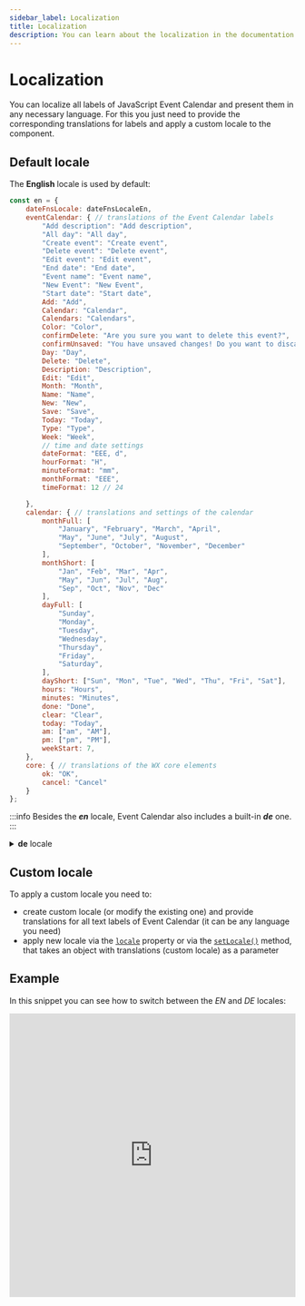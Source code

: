 ```yaml
---
sidebar_label: Localization
title: Localization
description: You can learn about the localization in the documentation of the DHTMLX JavaScript Event Calendar library. Browse developer guides and API reference, try out code examples and live demos, and download a free 30-day evaluation version of DHTMLX Event Calendar.
---
```


# Localization

You can localize all labels of JavaScript Event Calendar and present them in any necessary language. For this you just need to provide the corresponding translations for labels and apply a custom locale to the component.

## Default locale

The **English** locale is used by default:

~~~jsx {}
const en = {
    dateFnsLocale: dateFnsLocaleEn, 
    eventCalendar: { // translations of the Event Calendar labels
        "Add description": "Add description",
        "All day": "All day",
        "Create event": "Create event",
        "Delete event": "Delete event",
        "Edit event": "Edit event",
        "End date": "End date",
        "Event name": "Event name",
        "New Event": "New Event",
        "Start date": "Start date",
        Add: "Add",
        Calendar: "Calendar",
        Calendars: "Calendars",
        Color: "Color",
        confirmDelete: "Are you sure you want to delete this event?",
        confirmUnsaved: "You have unsaved changes! Do you want to discard them?",
        Day: "Day",
        Delete: "Delete",
        Description: "Description",
        Edit: "Edit",
        Month: "Month",
        Name: "Name",
        New: "New",
        Save: "Save",
        Today: "Today",
        Type: "Type",
        Week: "Week",
        // time and date settings
        dateFormat: "EEE, d",
        hourFormat: "H",
        minuteFormat: "mm",
        monthFormat: "EEE",
        timeFormat: 12 // 24

    },
    calendar: { // translations and settings of the calendar
        monthFull: [
            "January", "February", "March", "April",
            "May", "June", "July", "August", 
            "September", "October", "November", "December"
        ],
        monthShort: [
            "Jan", "Feb", "Mar", "Apr",
            "May", "Jun", "Jul", "Aug",
            "Sep", "Oct", "Nov", "Dec"
        ],
        dayFull: [
            "Sunday",
            "Monday",
            "Tuesday",
            "Wednesday",
            "Thursday",
            "Friday",
            "Saturday",
        ],
        dayShort: ["Sun", "Mon", "Tue", "Wed", "Thu", "Fri", "Sat"],
        hours: "Hours",
        minutes: "Minutes",
        done: "Done",
        clear: "Clear",
        today: "Today",
        am: ["am", "AM"],
        pm: ["pm", "PM"],
        weekStart: 7, 
    },
    core: { // translations of the WX core elements
        ok: "OK",
        cancel: "Cancel"
    }
};
~~~

:::info
Besides the ***en*** locale, Event Calendar also includes a built-in ***de*** one.
:::

<details>
<summary><b>de</b> locale</summary>

~~~jsx
const de = {
    dateFnsLocale: dateFnsLocaleDe,
    eventCalendar: { // translations of the Event Calendar labels
		"New Event": "Neuer Eintrag",
		"Add description": "Beschreibung",
		"Create event": "Neuer Eintrag",
		"Edit event": "Ändern",
		"Delete event": "Löschen",
		"Event name": "Name",
		"Start date": "Start",
		"End date": "Ende",
		"All day": "Den ganzen Tag",
		Type: "Typ",
		Description: "Beschreibung",
		Today: "Heute",
		Day: "Tag",
		Week: "Woche",
		Month: "Monat",
		Calendars: "Kalender",
		Color: "Farbe",
		Delete: "Löschen",
		Edit: "Ändern",
		Calendar: "Kalender",
		New: "Neuer",
		Name: "Name",
		Save: "Speichern",
		Add: "Hinzufügen",
		confirmDelete: "Der Eintrag wird gelöscht",
		confirmUnsaved: "Du hast nicht gespeicherte Änderungen! Möchten Sie sie verwerfen?",
        // time and date settings
	    hourFormat: "H",
		minuteFormat: "mm",
		monthFormat: "EEE",
		dateFormat: "EEE, d",
        timeFormat: 24 // 12
	},
    calendar: { // translations and settings of the calendar
        monthFull:[
            "Januar", "Februar", "März", "April",
            "Mai", "Juni", "Juli", "August",
            "September", "Oktober", "November", "Dezember"
        ],
        monthShort:[
            "Jan", "Feb", "Mrz", "Apr",
            "Mai", "Jun", "Jul", "Aug", 
            "Sep", "Okt", "Nov", "Dez"
        ],
        dayFull:[
            "Sonntag",
            "Montag",
            "Dienstag",
            "Mittwoch",
            "Donnerstag",
            "Freitag",
            "Samstag"
        ],
        dayShort:["So", "Mo", "Di", "Mi", "Do", "Fr", "Sa"],
        hours: "Stunden",
        minutes: "Minuten",
        done:"Fertig",
        clear: "Entfernen",
        today: "Heute",
        weekStart: 1
    },
    core: { // translations of the WX core elements
        ok: "OK",
        cancel: "Abbrechen"
    }
};
~~~
</details>

## Custom locale

To apply a custom locale you need to:

- create custom locale (or modify the existing one) and provide translations for all text labels of Event Calendar (it can be any language you need)
- apply new locale via the [`locale`](api/config/js_eventcalendar_locale_config.md) property or via the [`setLocale()`](api/methods/js_eventcalendar_setlocale_method.md) method, that takes an object with translations (custom locale) as a parameter

## Example

In this snippet you can see how to switch between the *EN* and *DE* locales:

<iframe src="https://snippet.dhtmlx.com/v3lszmay?mode=result" frameborder="0" class="snippet_iframe" width="100%" height="500"></iframe>
